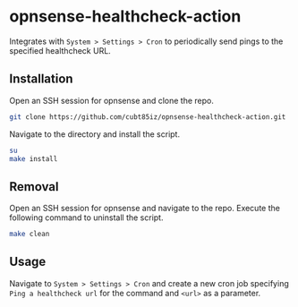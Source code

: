 # opnsense-healthcheck-action

Integrates with `System > Settings > Cron` to periodically send pings to the specified healthcheck URL.

## Installation

Open an SSH session for opnsense and clone the repo.

```sh
git clone https://github.com/cubt85iz/opnsense-healthcheck-action.git
```

Navigate to the directory and install the script.

```sh
su
make install
```

## Removal

Open an SSH session for opnsense and navigate to the repo. Execute the following command to uninstall the script.

```sh
make clean
```

## Usage

Navigate to `System > Settings > Cron` and create a new cron job specifying `Ping a healthcheck url` for the command and `<url>` as a parameter.
